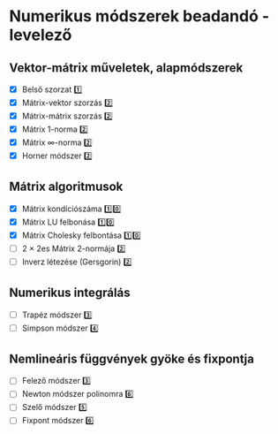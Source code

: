 # Numerikus módszerek beadandó - levelező

## Vektor-mátrix műveletek, alapmódszerek
- [x] Belső szorzat :one:
- [x] Mátrix-vektor szorzás :two:
- [x] Mátrix-mátrix szorzás :two:
- [x] Mátrix 1-norma :two:
- [x] Mátrix ∞-norma :two: 
- [x] Horner módszer :two:

## Mátrix algoritmusok
- [x] Mátrix kondíciószáma :one::zero:
- [x] Mátrix LU felbonása :one::zero:
- [x] Mátrix Cholesky felbontása :one::zero:
- [ ] 2 × 2es Mátrix 2-normája :two:
- [ ] Inverz létezése (Gersgorin) :two:

## Numerikus integrálás  
- [ ] Trapéz módszer :three:
- [ ] Simpson módszer :four:

## Nemlineáris függvények gyöke és fixpontja  
- [ ] Felező módszer :three:
- [ ] Newton módszer polinomra :six:
- [ ] Szelő módszer :five:
- [ ] Fixpont módszer :six:
